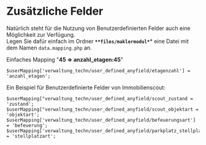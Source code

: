# Zusätzliche Felder

Natürlich steht für die Nutzung von Benutzerdefinierten Felder auch eine Möglichkeit zur Verfügung.<br>
Legen Sie dafür einfach im Ordner **`**files/maklermodul*`*** eine Datei mit dem Namen `data.mapping.php` an.

Einfaches Mapping "**<etagenzahl>45</etagenzahl> => anzahl_etagen:45**"

```
$userMapping['verwaltung_techn/user_defined_anyfield/etagenzahl'] = 'anzahl_etagen';
```

Ein Beispiel für Benutzerdefinierte Felder von Immobilienscout:

```
$userMapping["verwaltung_techn/user_defined_anyfield/scout_zustand = 'zustand';
$userMapping["verwaltung_techn/user_defined_anyfield/scout_objektart = 'objektart'; 
$userMapping['verwaltung_techn/user_defined_anyfield/befeuerungsart'] = 'befeuerung';
$userMapping['verwaltung_techn/user_defined_anyfield/parkplatz_stellplatz'] = 'stellplatzart';
```